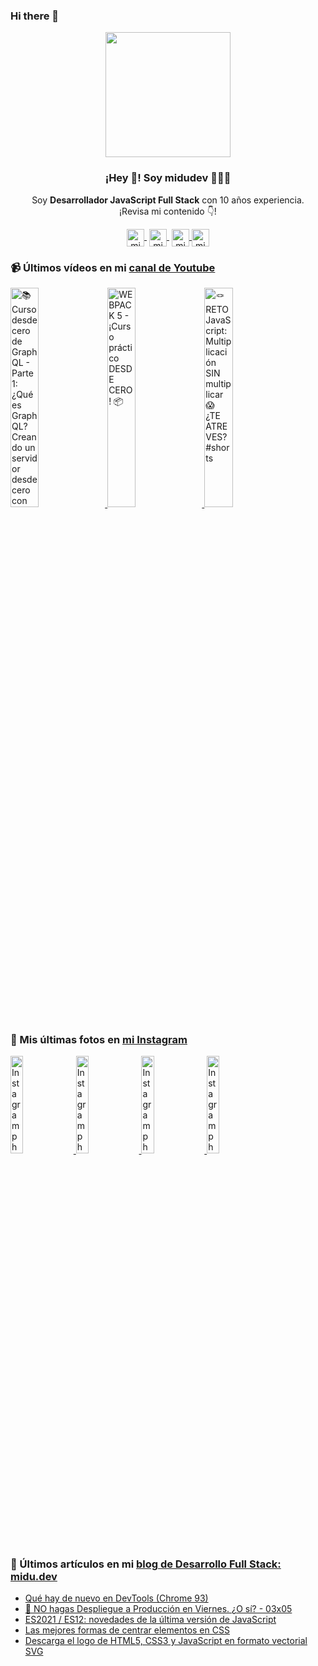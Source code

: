 ### Hi there 👋

<p align="center" width="300">
   <img align="center" width="200" src="https://user-images.githubusercontent.com/1561955/106762302-fda9de00-6635-11eb-99be-3ef744e60c0e.png" />
   <h3 align="center">¡Hey 👋! Soy midudev 👨🏻‍💻</h3>
</p>

<p align="center">Soy <strong>Desarrollador JavaScript Full Stack</strong> con 10 años experiencia.<br />¡Revisa mi contenido 👇!</p>
<p align="center">
   <a href="https://twitch.tv/midudev" target="blank" style='margin-right:4px'>
    <img align="center" src="https://cdn.jsdelivr.net/npm/simple-icons@3.0.1/icons/twitch.svg" alt="midudev" height="28px" width="28px" />
  </a>
   <a href="https://youtube.com/midudev" target="blank" style='margin-right:4px'>
    <img align="center" src="https://cdn.jsdelivr.net/npm/simple-icons@3.0.1/icons/youtube.svg" alt="midudev" height="28px" width="28px" />
  </a>
  <a href="https://instagram.com/midu.dev" target="blank">
    <img align="center" src="https://cdn.jsdelivr.net/npm/simple-icons@3.0.1/icons/instagram.svg" alt="midu.dev" height="28px" width="28px" />
  </a>
  <a href="https://twitter.com/midudev" target="blank">
    <img align="center" src="https://cdn.jsdelivr.net/npm/simple-icons@3.0.1/icons/twitter.svg" alt="midudev" height="28px" width="28px" />
  </a>
</p>

### 📹 Últimos vídeos en mi [canal de Youtube](https://youtube.com/midudev)

<a href='https://youtu.be/QG-qbmW-wes' target='_blank'>
  <img width='30%' src='https://img.youtube.com/vi/QG-qbmW-wes/mqdefault.jpg' alt='📚 Curso desde cero de GraphQL - Parte 1: ¿Qué es GraphQL? Creando un servidor desde cero con queries' />
</a>
<a href='https://youtu.be/FMNuTj89RzU' target='_blank'>
  <img width='30%' src='https://img.youtube.com/vi/FMNuTj89RzU/mqdefault.jpg' alt='WEBPACK 5 - ¡Curso práctico DESDE CERO! 📦' />
</a>
<a href='https://youtu.be/E4Yl5yswuxQ' target='_blank'>
  <img width='30%' src='https://img.youtube.com/vi/E4Yl5yswuxQ/mqdefault.jpg' alt='🪢 RETO JavaScript: Multiplicación SIN multiplicar 😱 ¿TE ATREVES? #shorts' />
</a>

### 📸 Mis últimas fotos en [mi Instagram](https://instagram.com/midu.dev)

<a href='https://www.instagram.com/p/CU7pcO5lLX1/' target='_blank'>
  <img width='20%' src='https://instagram.fbcn1-1.fna.fbcdn.net/v/t51.2885-15/sh0.08/e35/s640x640/245119196_139449251743750_8401736650164898358_n.jpg?_nc_ht=instagram.fbcn1-1.fna.fbcdn.net&_nc_cat=110&_nc_ohc=gTX2qDMMwmAAX8x4NLb&edm=ABfd0MgBAAAA&ccb=7-4&oh=b7ba0c2e9b9cf2f129376de672d48a00&oe=61723A7D&_nc_sid=7bff83' alt='Instagram photo' />
</a>
<a href='https://www.instagram.com/p/CUu3yi_oJu-/' target='_blank'>
  <img width='20%' src='https://instagram.fbcn1-1.fna.fbcdn.net/v/t51.2885-15/sh0.08/e35/s640x640/244589086_2971685173072824_9205274673770780519_n.jpg?_nc_ht=instagram.fbcn1-1.fna.fbcdn.net&_nc_cat=100&_nc_ohc=GaqVeJZzEbEAX9vep7U&edm=ABfd0MgBAAAA&ccb=7-4&oh=9a70e03cbfd38976884fe8ec83a8c49f&oe=61721E08&_nc_sid=7bff83' alt='Instagram photo' />
</a>
<a href='https://www.instagram.com/p/CUaLmaEoJ12/' target='_blank'>
  <img width='20%' src='https://instagram.fbcn1-1.fna.fbcdn.net/v/t51.2885-15/sh0.08/e35/s640x640/243700459_409985777228699_7332924997631960274_n.jpg?_nc_ht=instagram.fbcn1-1.fna.fbcdn.net&_nc_cat=111&_nc_ohc=X4Sta7xYe7IAX9fDeU9&edm=ABfd0MgBAAAA&ccb=7-4&oh=06be8b4ad8d6a64c2f5a339587788180&oe=6173C6C9&_nc_sid=7bff83' alt='Instagram photo' />
</a>
<a href='https://www.instagram.com/p/CUXshChDaL_/' target='_blank'>
  <img width='20%' src='https://instagram.fbcn1-1.fna.fbcdn.net/v/t51.2885-15/sh0.08/e35/s640x640/243053795_2986945571563239_620045889368100538_n.webp.jpg?_nc_ht=instagram.fbcn1-1.fna.fbcdn.net&_nc_cat=103&_nc_ohc=LVUdwAUDKBUAX8rEB5q&edm=ABfd0MgBAAAA&ccb=7-4&oh=166869a5801789a1ae5b40b66812d623&oe=617330FA&_nc_sid=7bff83' alt='Instagram photo' />
</a>

### 📝 Últimos artículos en mi [blog de Desarrollo Full Stack: midu.dev](https://midu.dev)
- [Qué hay de nuevo en DevTools (Chrome 93)](https://midu.dev/chrome-dev-tools-93-novedades/)
- [🛑 NO hagas Despliegue a Producción en Viernes. ¿O sí? - 03x05](https://midu.dev/podcast/03_05_no-hagas-despliegue-a-produccion-en-viernes-o-si/)
- [ES2021 / ES12: novedades de la última versión de JavaScript](https://midu.dev/es2021-novedades-javascript/)
- [Las mejores formas de centrar elementos en CSS](https://midu.dev/centrar-elementos-css/)
- [Descarga el logo de HTML5, CSS3 y JavaScript en formato vectorial SVG](https://midu.dev/logos-svg-css-html-javascript/)